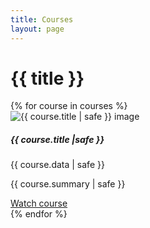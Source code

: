 ```yaml
---
title: Courses
layout: page
---
```


# {{ title }}

<div class="container mt-4">
  <div class="row row-cols-1 row-cols-md-2 row-cols-lg-3">
  {% for course in courses %}
  <div class="col mb-4">
    <div class="card h-100" >
      <img src="{{ course.thumbnail | safe }}" alt="{{ course.title | safe }} image" class="card-img-top">
      <div class="card-body">
        <h5 class="card-title my-0">{{ course.title |safe }}</h5>
        <time class="item-date small d-block text-muted mb-2" datetime="{{ course.date | safe }}">{{ course.data | safe }}</time>
        <p class="card-text">{{ course.summary | safe }}</p>
        <a href="{{ course.url | url }}" class="btn btn-secondary stretched-link" target="_blank">Watch course</a>
      </div>
    </div>
  </div>
  {% endfor %}
  </div>